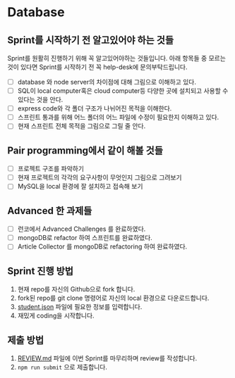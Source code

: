 # Database

## Sprint를 시작하기 전 알고있어야 하는 것들

Sprint를 원활히 진행하기 위해 꼭 알고있어야하는 것들입니다.
아래 항목들 중 모르는 것이 있다면 Sprint를 시작하기 전 꼭 help-desk에 문의부탁드립니다.

- [ ] database 와 node server의 차이점에 대해 그림으로 이해하고 있다.
- [ ] SQL이 local computer혹은 cloud computer등 다양한 곳에 설치되고 사용할 수 있다는 것을 안다.
- [ ] express code와 각 폴더 구조가 나뉘어진 목적을 이해한다.
- [ ] 스프린트 통과를 위해 어느 폴더의 어느 파일에 수정이 필요한지 이해하고 있다.
- [ ] 현재 스프린트 전체 목적을 그림으로 그릴 줄 안다.

## Pair programming에서 같이 해볼 것들

- [ ] 프로젝트 구조를 파악하기
- [ ] 현재 프로젝트의 각각의 요구사항이 무엇인지 그림으로 그려보기
- [ ] MySQL을 local 환경에 잘 설치하고 접속해 보기

## Advanced 한 과제들

- [ ] 런코에서 Advanced Challenges 를 완료하였다.
- [ ] mongoDB로 refactor 하여 스프린트를 완료하였다.
- [ ] Article Collector 를 mongoDB로 refactoring 하여 완료하였다.

## Sprint 진행 방법

1. 현재 repo를 자신의 Github으로 fork 합니다.
2. fork된 repo를 git clone 명령어로 자신의 local 환경으로 다운로드합니다.
3. [student.json](student.json) 파일에 필요한 정보를 입력합니다.
4. 재밌게 coding을 시작합니다.

## 제출 방법

1. [REVIEW.md](REVIEW.md) 파일에 이번 Sprint를 마무리하며 review를 작성합니다.
2. `npm run submit` 으로 제출합니다.
